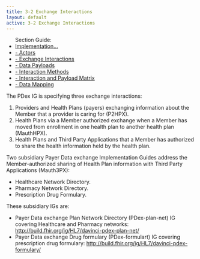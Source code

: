 ```yaml
---
title: 3-2 Exchange Interactions
layout: default
active: 3-2 Exchange Interactions
---
```


<ul id="markdown-toc">
	Section Guide:
  <li><a href="./3_PDex_Implementation_Actors,_Interactions,_Data_Payloads_and_Methods.html" id="markdown-toc-section3">Implementation...</a></li>
  <li><a href="./3-1_Actors.html" id="markdown-toc-actors">- Actors</a></li>
  <li><a href="./3-2_Exchange_Interactions.html" id="markdown-toc-interactions">- Exchange Interactions</a></li>
	<li><a href="./3-3_Data_Payloads.html" id="markdown-toc-payloads">- Data Payloads</a></li>
	<li><a href="./3-4_Interaction_Methods.html" id="markdown-toc-interactions">- Interaction Methods</a></li>
	<li><a href="./3-5_Interaction_and_Payload_Matrix.html" id="markdown-toc-matrix">- Interaction and Payload Matrix</a></li>
	<li><a href="./3-6_Data_Mapping.html" id="markdown-toc-mapping">- Data Mapping</a></li>
</ul>

The PDex IG is specifying three exchange interactions:
 
1. Providers and Health Plans (payers) exchanging information about the Member that a provider is caring for (P2HPX).
2. Health Plans via a Member authorized exchange when a Member has moved from enrollment in one health plan to another health plan (MauthHPX).
3. Health Plans and Third Party Applications that a Member has authorized to share the health information held by the health plan.

Two subsidiary Payer Data exchange Implementation Guides address the Member-authorized sharing of Health Plan information with Third Party Applications (Mauth3PX): 
- Healthcare Network Directory.
- Pharmacy Network Directory.
- Prescription Drug Formulary.

These subsidiary IGs are:
- Payer Data exchange Plan Network Directory (PDex-plan-net) IG covering Healthcare and Pharmacy networks: http://build.fhir.org/ig/HL7/davinci-pdex-plan-net/
- Payer Data exchange Drug formulary (PDex-formulart) IG covering prescription drug formulary: http://build.fhir.org/ig/HL7/davinci-pdex-formulary/

